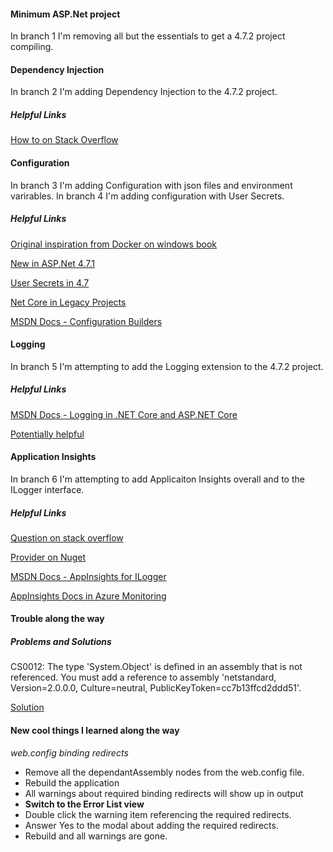 #### Minimum ASP.Net project

In branch 1 I'm removing all but the essentials to get a 4.7.2 project compiling.



#### Dependency Injection

In branch 2 I'm adding Dependency Injection to the 4.7.2 project.

##### Helpful Links

[How to on Stack Overflow](https://stackoverflow.com/questions/43311099/how-to-create-dependency-injection-for-asp-net-mvc-5)


#### Configuration

In branch 3 I'm adding Configuration with json files and environment varirables.  In branch 4 I'm adding configuration with User Secrets.

##### Helpful Links

[Original inspiration from Docker on windows book](https://github.com/sixeyed/docker-on-windows/blob/master/ch05/src/NerdDinner.Core/Config.cs)

[New in ASP.Net 4.7.1](https://fluentbytes.com/override-classic-asp-net-web-config-configuration-settings-when-using-docker-containers/)

[User Secrets in 4.7](https://stackoverflow.com/questions/59536717/user-secrets-in-net-4-7-connectionstrings-format)

[Net Core in Legacy Projects](https://benfoster.io/blog/net-core-configuration-legacy-projects)

[MSDN Docs - Configuration Builders](https://docs.microsoft.com/en-us/aspnet/config-builder)


#### Logging

In branch 5 I'm attempting to add the Logging extension to the 4.7.2 project.

##### Helpful Links

[MSDN Docs - Logging in .NET Core and ASP.NET Core](https://docs.microsoft.com/en-us/aspnet/core/fundamentals/logging/?view=aspnetcore-3.1)

[Potentially helpful](https://stackoverflow.com/questions/41414796/how-to-get-microsoft-extensions-loggingt-in-console-application-using-serilog)

#### Application Insights

In branch 6 I'm attempting to add Applicaiton Insights overall and to the ILogger interface.

##### Helpful Links

[Question on stack overflow](https://stackoverflow.com/questions/45022693/using-application-insights-with-iloggerfactory#45035164)

[Provider on Nuget](https://www.nuget.org/packages/Microsoft.Extensions.Logging.ApplicationInsights)

[MSDN Docs - AppInsights for ILogger](https://docs.microsoft.com/en-us/azure/azure-monitor/app/ilogger)

[AppInsights Docs in Azure Monitoring](https://docs.microsoft.com/en-us/azure/azure-monitor/app/app-insights-overview)



#### Trouble along the way

##### Problems and Solutions

CS0012: The type 'System.Object' is defined in an assembly that is not referenced. You must add a reference to assembly 'netstandard, Version=2.0.0.0, Culture=neutral, PublicKeyToken=cc7b13ffcd2ddd51'.

[Solution](https://stackoverflow.com/questions/49925484/you-must-add-a-reference-to-assembly-netstandard-version-2-0-0-0)

#### New cool things I learned along the way

*web.config binding redirects*

- Remove all the dependantAssembly nodes from the web.config file.
- Rebuild the application
- All warnings about required binding redirects will show up in output
- **Switch to the Error List view**
- Double click the warning item referencing the required redirects.
- Answer Yes to the modal about adding the required redirects. 
- Rebuild and all warnings are gone.

